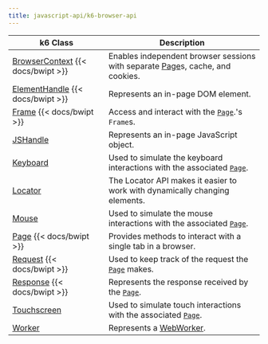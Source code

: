 ```yaml
---
title: javascript-api/k6-browser-api
---
```


| k6 Class                                                                                                               | Description                                                                                                                                              |
| ---------------------------------------------------------------------------------------------------------------------- | -------------------------------------------------------------------------------------------------------------------------------------------------------- |
| [BrowserContext](https://grafana.com/docs/k6/<K6_VERSION>/javascript-api/k6-browser/browsercontext) {{< docs/bwipt >}} | Enables independent browser sessions with separate [Page](https://grafana.com/docs/k6/<K6_VERSION>/javascript-api/k6-browser/page)s, cache, and cookies. |
| [ElementHandle](https://grafana.com/docs/k6/<K6_VERSION>/javascript-api/k6-browser/elementhandle) {{< docs/bwipt >}}   | Represents an in-page DOM element.                                                                                                                       |
| [Frame](https://grafana.com/docs/k6/<K6_VERSION>/javascript-api/k6-browser/frame) {{< docs/bwipt >}}                   | Access and interact with the [`Page`](https://grafana.com/docs/k6/<K6_VERSION>/javascript-api/k6-browser/page).'s `Frame`s.                              |
| [JSHandle](https://grafana.com/docs/k6/<K6_VERSION>/javascript-api/k6-browser/jshandle)                                | Represents an in-page JavaScript object.                                                                                                                 |
| [Keyboard](https://grafana.com/docs/k6/<K6_VERSION>/javascript-api/k6-browser/keyboard)                                | Used to simulate the keyboard interactions with the associated [`Page`](https://grafana.com/docs/k6/<K6_VERSION>/javascript-api/k6-browser/page).        |
| [Locator](https://grafana.com/docs/k6/<K6_VERSION>/javascript-api/k6-browser/locator)                                  | The Locator API makes it easier to work with dynamically changing elements.                                                                              |
| [Mouse](https://grafana.com/docs/k6/<K6_VERSION>/javascript-api/k6-browser/mouse)                                      | Used to simulate the mouse interactions with the associated [`Page`](https://grafana.com/docs/k6/<K6_VERSION>/javascript-api/k6-browser/page).           |
| [Page](https://grafana.com/docs/k6/<K6_VERSION>/javascript-api/k6-browser/page) {{< docs/bwipt >}}                     | Provides methods to interact with a single tab in a browser.                                                                                             |
| [Request](https://grafana.com/docs/k6/<K6_VERSION>/javascript-api/k6-browser/request) {{< docs/bwipt >}}               | Used to keep track of the request the [`Page`](https://grafana.com/docs/k6/<K6_VERSION>/javascript-api/k6-browser/page) makes.                           |
| [Response](https://grafana.com/docs/k6/<K6_VERSION>/javascript-api/k6-browser/response) {{< docs/bwipt >}}             | Represents the response received by the [`Page`](https://grafana.com/docs/k6/<K6_VERSION>/javascript-api/k6-browser/page).                               |
| [Touchscreen](https://grafana.com/docs/k6/<K6_VERSION>/javascript-api/k6-browser/touchscreen)                          | Used to simulate touch interactions with the associated [`Page`](https://grafana.com/docs/k6/<K6_VERSION>/javascript-api/k6-browser/page).               |
| [Worker](https://grafana.com/docs/k6/<K6_VERSION>/javascript-api/k6-browser/worker)                                    | Represents a [WebWorker](https://developer.mozilla.org/en-US/docs/Web/API/Web_Workers_API).                                                              |
